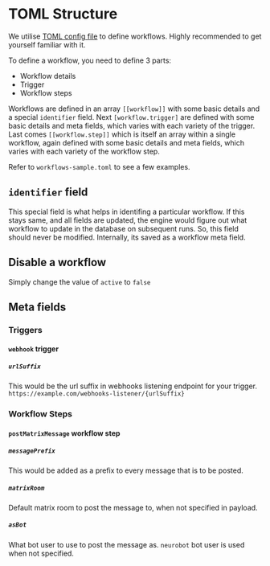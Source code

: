 TOML Structure
==============

We utilise [TOML config file](https://toml.io/en/) to define workflows. Highly recommended to get yourself familiar with it.

To define a workflow, you need to define 3 parts:
- Workflow details
- Trigger
- Workflow steps

Workflows are defined in an array `[[workflow]]` with some basic details and a special `identifier` field. Next `[workflow.trigger]` are defined with some basic details and meta fields, which varies with each variety of the trigger. Last comes `[[workflow.step]]` which is itself an array within a single workflow, again defined with some basic details and meta fields, which varies with each variety of the workflow step.

Refer to `workflows-sample.toml` to see a few examples.

## `identifier` field

This special field is what helps in identifing a particular workflow. If this stays same, and all fields are updated, the engine would figure out what workflow to update in the database on subsequent runs. So, this field should never be modified. Internally, its saved as a workflow meta field.

## Disable a workflow

Simply change the value of `active` to `false`

## Meta fields

### Triggers

#### `webhook` trigger

##### `urlSuffix`

This would be the url suffix in webhooks listening endpoint for your trigger. `https://example.com/webhooks-listener/{urlSuffix}`

### Workflow Steps

#### `postMatrixMessage` workflow step

##### `messagePrefix`

This would be added as a prefix to every message that is to be posted.

##### `matrixRoom`

Default matrix room to post the message to, when not specified in payload.

##### `asBot`

What bot user to use to post the message as. `neurobot` bot user is used when not specified.